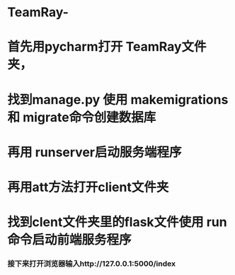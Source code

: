 # TeamRay-

# 首先用pycharm打开 TeamRay文件夹，
# 找到manage.py 使用 makemigrations 和 migrate命令创建数据库
# 再用 runserver启动服务端程序


# 再用att方法打开client文件夹
# 找到clent文件夹里的flask文件使用 run 命令启动前端服务程序


### 接下来打开浏览器输入http://127.0.0.1:5000/index
